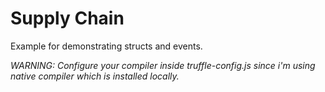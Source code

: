 # Supply Chain
Example for demonstrating structs and events.

*WARNING: Configure your compiler inside truffle-config.js since i'm using native compiler which is installed locally.*
